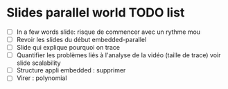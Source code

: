 # Slides parallel world TODO list

- [ ] In a few words slide: risque de commencer avec un rythme mou
- [ ] Revoir les slides du début embedded-parallel
- [ ] Slide qui explique pourquoi on trace
- [ ] Quantifier les problèmes liés à l'analyse de la vidéo (taille de trace) voir slide scalability
- [ ] Structure appli embedded : supprimer
- [ ] Virer : polynomial 

